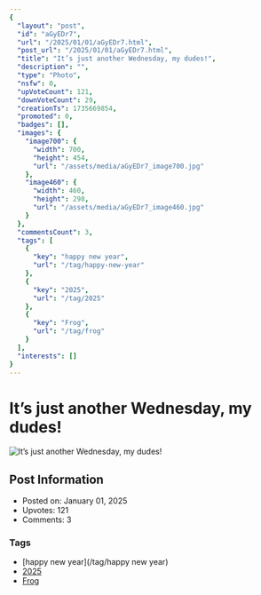 ```yaml
---
{
  "layout": "post",
  "id": "aGyEDr7",
  "url": "/2025/01/01/aGyEDr7.html",
  "post_url": "/2025/01/01/aGyEDr7.html",
  "title": "It’s just another Wednesday, my dudes!",
  "description": "",
  "type": "Photo",
  "nsfw": 0,
  "upVoteCount": 121,
  "downVoteCount": 29,
  "creationTs": 1735669854,
  "promoted": 0,
  "badges": [],
  "images": {
    "image700": {
      "width": 700,
      "height": 454,
      "url": "/assets/media/aGyEDr7_image700.jpg"
    },
    "image460": {
      "width": 460,
      "height": 298,
      "url": "/assets/media/aGyEDr7_image460.jpg"
    }
  },
  "commentsCount": 3,
  "tags": [
    {
      "key": "happy new year",
      "url": "/tag/happy-new-year"
    },
    {
      "key": "2025",
      "url": "/tag/2025"
    },
    {
      "key": "Frog",
      "url": "/tag/frog"
    }
  ],
  "interests": []
}
---
```


# It’s just another Wednesday, my dudes!

![It’s just another Wednesday, my dudes!](/assets/media/aGyEDr7_image700.jpg)

## Post Information

- Posted on: January 01, 2025
- Upvotes: 121
- Comments: 3

### Tags

- [happy new year](/tag/happy new year)
- [2025](/tag/2025)
- [Frog](/tag/Frog)
